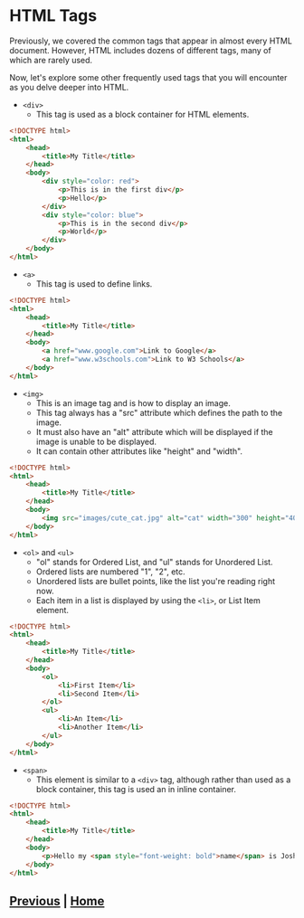 # HTML Tags

Previously, we covered the common tags that appear in almost every HTML document. However, HTML includes dozens of different tags, many of which are rarely used.

Now, let's explore some other frequently used tags that you will encounter as you delve deeper into HTML.

- `<div>`
  - This tag is used as a block container for HTML elements.
```html
<!DOCTYPE html>
<html>
    <head>
        <title>My Title</title>
    </head>
    <body>
        <div style="color: red">
            <p>This is in the first div</p>
            <p>Hello</p>
        </div>
        <div style="color: blue">
            <p>This is in the second div</p>
            <p>World</p>
        </div>
    </body>
</html>
```
- `<a>`
  - This tag is used to define links.
```html
<!DOCTYPE html>
<html>
    <head>
        <title>My Title</title>
    </head>
    <body>
        <a href="www.google.com">Link to Google</a>
        <a href="www.w3schools.com">Link to W3 Schools</a>
    </body>
</html>
```
- `<img>`
  - This is an image tag and is how to display an image.
  - This tag always has a "src" attribute which defines the path to the image.
  - It must also have an "alt" attribute which will be displayed if the image is unable to be displayed.
  - It can contain other attributes like "height" and "width".
```html
<!DOCTYPE html>
<html>
    <head>
        <title>My Title</title>
    </head>
    <body>
        <img src="images/cute_cat.jpg" alt="cat" width="300" height="400">
    </body>
</html>
```
- `<ol>` and `<ul>`
  - "ol" stands for Ordered List, and "ul" stands for Unordered List.
  - Ordered lists are numbered "1", "2", etc.
  - Unordered lists are bullet points, like the list you're reading right now.
  - Each item in a list is displayed by using the `<li>`, or List Item element.
```html
<!DOCTYPE html>
<html>
    <head>
        <title>My Title</title>
    </head>
    <body>
        <ol>
            <li>First Item</li>
            <li>Second Item</li>
        </ol>
        <ul>
            <li>An Item</li>
            <li>Another Item</li>
        </ul>
    </body>
</html>
```
- `<span>`
  - This element is similar to a `<div>` tag, although rather than used as a block container, this tag is used an in inline container.

```html
<!DOCTYPE html>
<html>
    <head>
        <title>My Title</title>
    </head>
    <body>
        <p>Hello my <span style="font-weight: bold">name</span> is Josh</p>
    </body>
</html>
```

## [Previous](html_attributes.md) | [Home](README.md)
